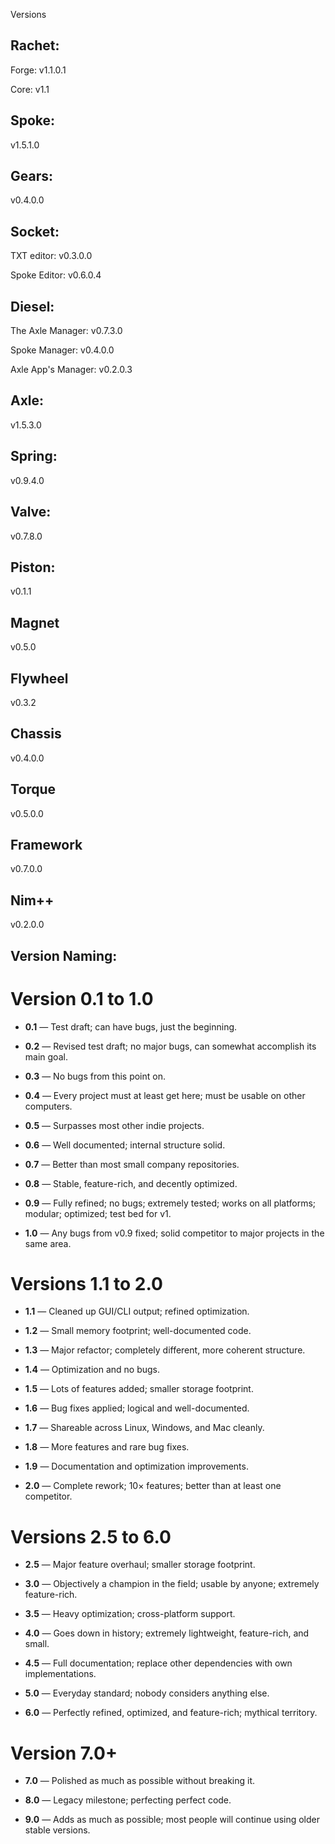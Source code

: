 Versions

## Rachet:

Forge:
v1.1.0.1

Core:
v1.1

## Spoke:
v1.5.1.0

## Gears: 
v0.4.0.0

## Socket: 

TXT editor:
v0.3.0.0

Spoke Editor:
v0.6.0.4

## Diesel: 

The Axle Manager:
v0.7.3.0

Spoke Manager:
v0.4.0.0

Axle App's Manager:
v0.2.0.3

## Axle: 
v1.5.3.0

## Spring: 
v0.9.4.0

## Valve: 
v0.7.8.0

## Piston: 
v0.1.1

## Magnet
v0.5.0

## Flywheel
v0.3.2

## Chassis
v0.4.0.0

## Torque
v0.5.0.0

## Framework
v0.7.0.0

## Nim++
v0.2.0.0

## Version Naming:

# Version 0.1 to 1.0

- **0.1** — Test draft; can have bugs, just the beginning.  

- **0.2** — Revised test draft; no major bugs, can somewhat accomplish its main goal.  

- **0.3** — No bugs from this point on.  

- **0.4** — Every project must at least get here; must be usable on other computers.  

- **0.5** — Surpasses most other indie projects.  

- **0.6** — Well documented; internal structure solid.  

- **0.7** — Better than most small company repositories.  

- **0.8** — Stable, feature-rich, and decently optimized.  

- **0.9** — Fully refined; no bugs; extremely tested; works on all platforms; modular; optimized; test bed for v1.  

- **1.0** — Any bugs from v0.9 fixed; solid competitor to major projects in the same area.  

# Versions 1.1 to 2.0

- **1.1** — Cleaned up GUI/CLI output; refined optimization.  

- **1.2** — Small memory footprint; well-documented code.  

- **1.3** — Major refactor; completely different, more coherent structure.  

- **1.4** — Optimization and no bugs.  

- **1.5** — Lots of features added; smaller storage footprint.  

- **1.6** — Bug fixes applied; logical and well-documented.  

- **1.7** — Shareable across Linux, Windows, and Mac cleanly.  

- **1.8** — More features and rare bug fixes.  

- **1.9** — Documentation and optimization improvements.  

- **2.0** — Complete rework; 10× features; better than at least one competitor.  

# Versions 2.5 to 6.0

- **2.5** — Major feature overhaul; smaller storage footprint.  

- **3.0** — Objectively a champion in the field; usable by anyone; extremely feature-rich.  

- **3.5** — Heavy optimization; cross-platform support.  

- **4.0** — Goes down in history; extremely lightweight, feature-rich, and small.  

- **4.5** — Full documentation; replace other dependencies with own implementations.  

- **5.0** — Everyday standard; nobody considers anything else.  

- **6.0** — Perfectly refined, optimized, and feature-rich; mythical territory.  

# Version 7.0+

- **7.0** — Polished as much as possible without breaking it.  

- **8.0** — Legacy milestone; perfecting perfect code.  

- **9.0** — Adds as much as possible; most people will continue using older stable versions.
